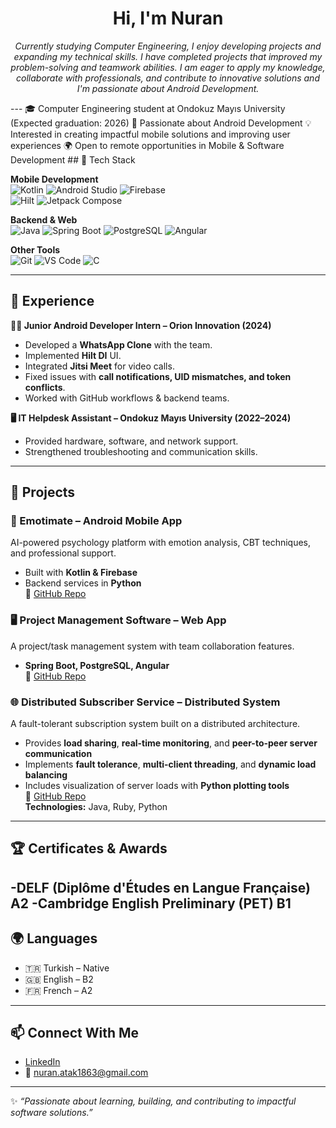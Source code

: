 <h1 align="center"> Hi, I'm Nuran </h1>

<p align="center">
<i>Currently studying Computer Engineering, I enjoy developing projects and expanding my technical skills. I have completed projects that improved my problem-solving and teamwork abilities. I am eager to apply my knowledge, collaborate with professionals, and contribute to innovative solutions and I'm passionate about Android Development.</i>
</p>
---
🎓 Computer Engineering student at Ondokuz Mayıs University (Expected graduation: 2026)  
📱 Passionate about Android Development 
💡 Interested in creating impactful mobile solutions and improving user experiences  
🌍 Open to remote opportunities in Mobile & Software Development 
## 🚀 Tech Stack  

**Mobile Development**  
![Kotlin](https://img.shields.io/badge/Kotlin-7F52FF?logo=kotlin&logoColor=white) 
![Android Studio](https://img.shields.io/badge/Android%20Studio-3DDC84?logo=android-studio&logoColor=white) 
![Firebase](https://img.shields.io/badge/Firebase-FFCA28?logo=firebase&logoColor=black)  
![Hilt](https://img.shields.io/badge/Hilt-D00000?logo=android&logoColor=white) 
![Jetpack Compose](https://img.shields.io/badge/Jetpack%20Compose-4285F4?logo=jetpackcompose&logoColor=white)  

**Backend & Web**  
![Java](https://img.shields.io/badge/Java-007396?logo=java&logoColor=white) 
![Spring Boot](https://img.shields.io/badge/SpringBoot-6DB33F?logo=springboot&logoColor=white) 
![PostgreSQL](https://img.shields.io/badge/PostgreSQL-316192?logo=postgresql&logoColor=white) 
![Angular](https://img.shields.io/badge/Angular-DD0031?logo=angular&logoColor=white)  

**Other Tools**  
![Git](https://img.shields.io/badge/Git-F05032?logo=git&logoColor=white) 
![VS Code](https://img.shields.io/badge/VS%20Code-007ACC?logo=visualstudiocode&logoColor=white) 
![C](https://img.shields.io/badge/C-00599C?logo=c&logoColor=white)  

---

## 💼 Experience  

**👨‍💻 Junior Android Developer Intern – Orion Innovation (2024)**  
- Developed a **WhatsApp Clone** with the team.  
- Implemented **Hilt DI** UI.  
- Integrated **Jitsi Meet** for video calls.  
- Fixed issues with **call notifications, UID mismatches, and token conflicts**.  
- Worked with GitHub workflows & backend teams.  

**🖥️ IT Helpdesk Assistant – Ondokuz Mayıs University (2022–2024)**  
- Provided hardware, software, and network support.  
- Strengthened troubleshooting and communication skills.  

---

## 📂 Projects  

### 📱 Emotimate – Android Mobile App 
AI-powered psychology platform with emotion analysis, CBT techniques, and professional support.  
- Built with **Kotlin & Firebase**  
- Backend services in **Python**  
🔗 [GitHub Repo](https://github.com/emotimate-team/Emotimate)  

### 🖥️ Project Management Software – Web App  
A project/task management system with team collaboration features.  
- **Spring Boot, PostgreSQL, Angular**  
🔗 [GitHub Repo](https://github.com/Nuranatak/Project-Management-Software)  

### 🌐 Distributed Subscriber Service – Distributed System  
A fault-tolerant subscription system built on a distributed architecture.  
- Provides **load sharing**, **real-time monitoring**, and **peer-to-peer server communication**  
- Implements **fault tolerance**, **multi-client threading**, and **dynamic load balancing**  
- Includes visualization of server loads with **Python plotting tools**  
🔗 [GitHub Repo](https://github.com/Nuranatak/Distributed-Subscriber-Service)  
**Technologies:** Java, Ruby, Python 

---

## 🏆 Certificates & Awards  

-DELF (Diplôme d'Études en Langue Française) A2 
-Cambridge English Preliminary (PET) B1
---

## 🌍 Languages  
- 🇹🇷 Turkish – Native  
- 🇬🇧 English – B2  
- 🇫🇷 French – A2  

---

## 📫 Connect With Me  
- [LinkedIn](www.linkedin.com/in/nuran-atak-795220290)  
- 📧 nuran.atak1863@gmail.com  

---

✨ *“Passionate about learning, building, and contributing to impactful software solutions.”*  
